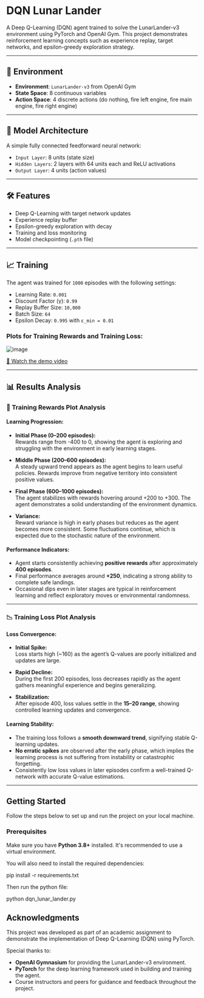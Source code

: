# DQN Lunar Lander

A Deep Q-Learning (DQN) agent trained to solve the LunarLander-v3 environment using PyTorch and OpenAI Gym. This project demonstrates reinforcement learning concepts such as experience replay, target networks, and epsilon-greedy exploration strategy.

---

## 🚀 Environment

- **Environment**: `LunarLander-v3` from OpenAI Gym
- **State Space**: 8 continuous variables
- **Action Space**: 4 discrete actions (do nothing, fire left engine, fire main engine, fire right engine)

---

## 🧠 Model Architecture

A simple fully connected feedforward neural network:

- `Input Layer`: 8 units (state size)
- `Hidden Layers`: 2 layers with 64 units each and ReLU activations
- `Output Layer`: 4 units (action values)

---

## 🛠️ Features

- Deep Q-Learning with target network updates
- Experience replay buffer
- Epsilon-greedy exploration with decay
- Training and loss monitoring
- Model checkpointing (`.pth` file)

---

## 📈 Training

The agent was trained for `1000` episodes with the following settings:

- Learning Rate: `0.001`
- Discount Factor (γ): `0.99`
- Replay Buffer Size: `10,000`
- Batch Size: `64`
- Epsilon Decay: `0.995` with `ε_min = 0.01`

### Plots for Training Rewards and Training Loss:
![image](https://github.com/user-attachments/assets/d485039f-47c3-44d1-bf56-b3d29d93a8ba)

[🎥 Watch the demo video](lunar_lander.mp4)

---
## 📊 Results Analysis

### 🎯 Training Rewards Plot Analysis

#### Learning Progression:

- **Initial Phase (0–200 episodes):**  
  Rewards range from -400 to 0, showing the agent is exploring and struggling with the environment in early learning stages.

- **Middle Phase (200–600 episodes):**  
  A steady upward trend appears as the agent begins to learn useful policies. Rewards improve from negative territory into consistent positive values.

- **Final Phase (600–1000 episodes):**  
  The agent stabilizes with rewards hovering around +200 to +300. The agent demonstrates a solid understanding of the environment dynamics.

- **Variance:**  
  Reward variance is high in early phases but reduces as the agent becomes more consistent. Some fluctuations continue, which is expected due to the stochastic nature of the environment.

#### Performance Indicators:

- Agent starts consistently achieving **positive rewards** after approximately **400 episodes**.
- Final performance averages around **+250**, indicating a strong ability to complete safe landings.
- Occasional dips even in later stages are typical in reinforcement learning and reflect exploratory moves or environmental randomness.

---

### 📉 Training Loss Plot Analysis

#### Loss Convergence:

- **Initial Spike:**  
  Loss starts high (~160) as the agent’s Q-values are poorly initialized and updates are large.

- **Rapid Decline:**  
  During the first 200 episodes, loss decreases rapidly as the agent gathers meaningful experience and begins generalizing.

- **Stabilization:**  
  After episode 400, loss values settle in the **15–20 range**, showing controlled learning updates and convergence.

#### Learning Stability:

- The training loss follows a **smooth downward trend**, signifying stable Q-learning updates.
- **No erratic spikes** are observed after the early phase, which implies the learning process is not suffering from instability or catastrophic forgetting.
- Consistently low loss values in later episodes confirm a well-trained Q-network with accurate Q-value estimations.

---


## Getting Started

Follow the steps below to set up and run the project on your local machine.

### Prerequisites

Make sure you have **Python 3.8+** installed. It's recommended to use a virtual environment.

You will also need to install the required dependencies:

pip install -r requirements.txt

Then run the python file:

python dqn_lunar_lander.py

## Acknowledgments

This project was developed as part of an academic assignment to demonstrate the implementation of Deep Q-Learning (DQN) using PyTorch.

Special thanks to:

- **OpenAI Gymnasium** for providing the LunarLander-v3 environment.
- **PyTorch** for the deep learning framework used in building and training the agent.
- Course instructors and peers for guidance and feedback throughout the project.

